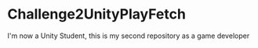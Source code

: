 # Challenge2UnityPlayFetch
I'm now a Unity Student, this is my second repository as a game developer
